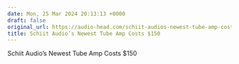```yaml
---
date: Mon, 25 Mar 2024 20:13:13 +0000
draft: false
original_url: https://audio-head.com/schiit-audios-newest-tube-amp-costs-150/
title: Schiit Audio’s Newest Tube Amp Costs $150
---
```


Schiit Audio’s Newest Tube Amp Costs $150